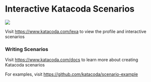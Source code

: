 # Interactive Katacoda Scenarios

[![](http://shields.katacoda.com/katacoda/lexa/count.svg)](https://www.katacoda.com/lexa "Get your profile on Katacoda.com")

Visit https://www.katacoda.com/lexa to view the profile and interactive scenarios

### Writing Scenarios
Visit https://www.katacoda.com/docs to learn more about creating Katacoda scenarios

For examples, visit https://github.com/katacoda/scenario-example

